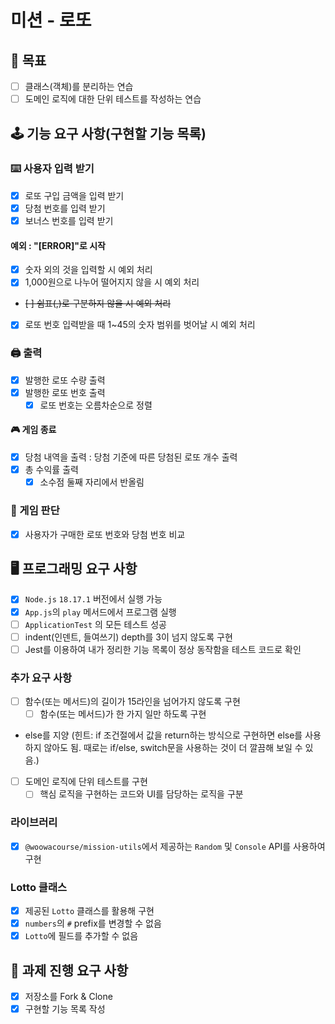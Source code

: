 # 미션 - 로또

## 🎯 목표

- [ ] 클래스(객체)를 분리하는 연습
- [ ] 도메인 로직에 대한 단위 테스트를 작성하는 연습

## 🕹 기능 요구 사항(구현할 기능 목록)

### ⌨️ 사용자 입력 받기

- [x] 로또 구입 금액을 입력 받기
- [x] 당첨 번호를 입력 받기
- [x] 보너스 번호를 입력 받기

#### 예외 : "[ERROR]"로 시작

- [x] 숫자 외의 것을 입력할 시 예외 처리
- [x] 1,000원으로 나누어 떨어지지 않을 시 예외 처리
- ~~[ ] 쉼표(,)로 구분하지 않을 시 예외 처리~~
- [x] 로또 번호 입력받을 때 1~45의 숫자 범위를 벗어날 시 예외 처리

### 🖨 출력

- [x] 발행한 로또 수량 출력
- [x] 발행한 로또 번호 출력
  - [x] 로또 번호는 오름차순으로 정렬

#### 🎮 게임 종료

- [x] 당첨 내역을 출력 : 당첨 기준에 따른 당첨된 로또 개수 출력
- [x] 총 수익률 출력
  - [x] 소수점 둘째 자리에서 반올림

### 🎰 게임 판단

- [x] 사용자가 구매한 로또 번호와 당첨 번호 비교

## 🖥 프로그래밍 요구 사항

- [x] `Node.js` `18.17.1` 버전에서 실행 가능
- [x] `App.js`의 `play` 메서드에서 프로그램 실행
- [ ] `ApplicationTest` 의 모든 테스트 성공
- [ ] indent(인덴트, 들여쓰기) depth를 3이 넘지 않도록 구현
- [ ] Jest를 이용하여 내가 정리한 기능 목록이 정상 동작함을 테스트 코드로 확인

### 추가 요구 사항

- [ ] 함수(또는 메서드)의 길이가 15라인을 넘어가지 않도록 구현
  - [ ] 함수(또는 메서드)가 한 가지 일만 하도록 구현
- else를 지양
  (힌트: if 조건절에서 값을 return하는 방식으로 구현하면 else를 사용하지 않아도 됨.
  때로는 if/else, switch문을 사용하는 것이 더 깔끔해 보일 수 있음.)
- [ ] 도메인 로직에 단위 테스트를 구현
  - [ ] 핵심 로직을 구현하는 코드와 UI를 담당하는 로직을 구분

### 라이브러리

- [x] `@woowacourse/mission-utils`에서 제공하는 `Random` 및 `Console` API를 사용하여 구현

### Lotto 클래스

- [x] 제공된 `Lotto` 클래스를 활용해 구현
- [x] `numbers`의 `#` prefix를 변경할 수 없음
- [x] `Lotto`에 필드를 추가할 수 없음

## 📓 과제 진행 요구 사항

- [x] 저장소를 Fork & Clone
- [x] 구현할 기능 목록 작성
